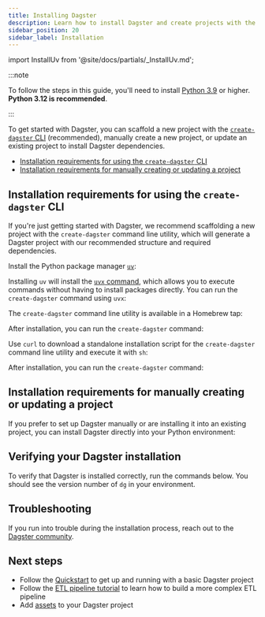 ```yaml
---
title: Installing Dagster
description: Learn how to install Dagster and create projects with the dg CLI.
sidebar_position: 20
sidebar_label: Installation
---
```


import InstallUv from '@site/docs/partials/\_InstallUv.md';

:::note

To follow the steps in this guide, you'll need to install [Python 3.9](https://www.python.org/downloads/) or higher. **Python 3.12 is recommended**.

:::

To get started with Dagster, you can scaffold a new project with the [`create-dagster` CLI](/api/dg/create-dagster) (recommended), manually create a new project, or update an existing project to install Dagster dependencies.
* [Installation requirements for using the `create-dagster` CLI](#installation-requirements-for-using-the-create-dagster-cli)
* [Installation requirements for manually creating or updating a project](#installation-requirements-for-manually-creating-or-updating-a-project)

## Installation requirements for using the `create-dagster` CLI

If you're just getting started with Dagster, we recommend scaffolding a new project with the `create-dagster` command line utility, which will generate a Dagster project with our recommended structure and required dependencies.

<Tabs>
<TabItem value="uv" label="uv (Recommended)">

Install the Python package manager [`uv`](https://docs.astral.sh/uv/getting-started/installation/):

<InstallUv />

Installing `uv` will install the [`uvx` command](https://docs.astral.sh/uv/guides/tools/), which allows you to execute commands without having to install packages directly. You can run the `create-dagster` command using `uvx`:

<CliInvocationExample contents="uvx -U create-dagster project my-project" />

</TabItem>

<TabItem value="brew" label="Homebrew">

The `create-dagster` command line utility is available in a Homebrew tap:

<CliInvocationExample contents="brew install dagster-io/tap/create-dagster" />

After installation, you can run the `create-dagster` command:

<CliInvocationExample contents="create-dagster project my-project" />

</TabItem>

<TabItem value="curl" label="curl">

Use `curl` to download a standalone installation script for the `create-dagster` command line utility and execute it with `sh`:

<CliInvocationExample contents="curl -LsSf https://dg.dagster.io/create-dagster/install.sh | sh" />

After installation, you can run the `create-dagster` command:

<CliInvocationExample contents="create-dagster project my-project" />

</TabItem>

</Tabs>

## Installation requirements for manually creating or updating a project

If you prefer to set up Dagster manually or are installing it into an existing project, you can install Dagster directly into your Python environment:

<Tabs>
<TabItem value="uv" label="uv">
  <CliInvocationExample contents="uv add dagster dagster-webserver dagster-dg-cli" />
</TabItem>
<TabItem value="pip" label="pip">
  <CliInvocationExample contents="pip install dagster dagster-webserver dagster-dg-cli" />
</TabItem>
</Tabs>

## Verifying your Dagster installation

To verify that Dagster is installed correctly, run the commands below. You should see the version number of `dg` in your environment.

<Tabs groupId="os">
  <TabItem value="mac" label="Mac">
    <CliInvocationExample contents="cd my-project" />
    <CliInvocationExample contents="source .venv/bin/activate" />
    <CliInvocationExample contents="dg --version" />
  </TabItem>
  <TabItem value="windows" label="Windows">
    <CliInvocationExample contents="cd my-project" />
    <CliInvocationExample contents=".venv\Scripts\activate" />
    <CliInvocationExample contents="dg --version" />
  </TabItem>
  <TabItem value="linux" label="Linux">
    <CliInvocationExample contents="cd my-project" />
    <CliInvocationExample contents="source .venv/bin/activate" />
    <CliInvocationExample contents="dg --version" />
  </TabItem>
</Tabs>

## Troubleshooting

If you run into trouble during the installation process, reach out to the [Dagster community](/about/community).

## Next steps

- Follow the [Quickstart](/getting-started/quickstart) to get up and running with a basic Dagster project
- Follow the [ETL pipeline tutorial](/etl-pipeline-tutorial) to learn how to build a more complex ETL pipeline
- Add [assets](/guides/build/assets/defining-assets) to your Dagster project
